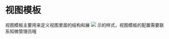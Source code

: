 # 视图模板

视图模板主要用来定义视图里面的结构和展 ![](../.gitbook/assets/ic-suo-ding-biao-tou.png) 示的样式，视图模板的配置需要联系知微管理员哦

